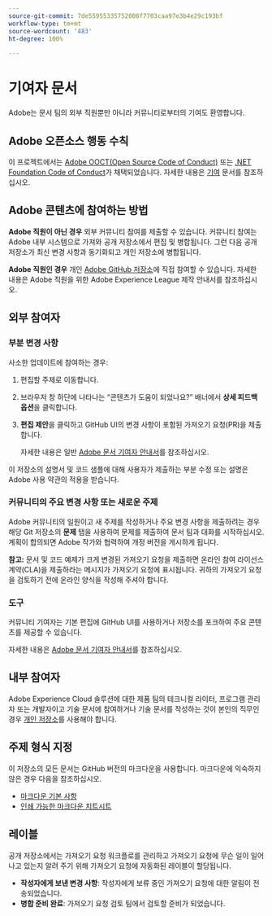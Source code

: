 ```yaml
---
source-git-commit: 7de55955335752008f7703caa97e3b4e29c193bf
workflow-type: tm+mt
source-wordcount: '483'
ht-degree: 100%

---
```

# 기여자 문서

Adobe는 문서 팀의 외부 직원뿐만 아니라 커뮤니티로부터의 기여도 환영합니다.

## Adobe 오픈소스 행동 수칙

이 프로젝트에서는 [Adobe OOCT(Open Source Code of Conduct)](code-of-conduct.md) 또는 [.NET Foundation Code of Conduct](https://dotnetfoundation.org/code-of-conduct)가 채택되었습니다. 자세한 내용은 [기여](contributing.md) 문서를 참조하십시오.

## Adobe 콘텐츠에 참여하는 방법

**Adobe 직원이 아닌 경우** 외부 커뮤니티 참여를 제출할 수 있습니다. 커뮤니티 참여는 Adobe 내부 시스템으로 가져와 공개 저장소에서 편집 및 병합됩니다. 그런 다음 공개 저장소가 최신 변경 사항과 동기화되고 개인 저장소에 병합됩니다.

**Adobe 직원인 경우** 개인 [Adobe GitHub 저장소](https://git.corp.adobe.com/AdobeDocs/)에 직접 참여할 수 있습니다. 자세한 내용은 Adobe 직원을 위한 Adobe Experience League 제작 안내서를 참조하십시오.

## 외부 참여자

### 부분 변경 사항

사소한 업데이트에 참여하는 경우:

1. 편집할 주제로 이동합니다.
1. 브라우저 창 하단에 나타나는 “콘텐츠가 도움이 되었나요?” 배너에서 **상세 피드백 옵션**&#x200B;을 클릭합니다.
1. **편집 제안**&#x200B;을 클릭하고 GitHub UI의 변경 사항이 포함된 가져오기 요청(PR)을 제출합니다.

   자세한 내용은 일반 [Adobe 문서 기여자 안내서](https://experienceleague.adobe.com/docs/contributor/contributor-guide/introduction.html?lang=ko)를 참조하십시오.

이 저장소의 설명서 및 코드 샘플에 대해 사용자가 제출하는 부분 수정 또는 설명은 Adobe 사용 약관의 적용을 받습니다.

### 커뮤니티의 주요 변경 사항 또는 새로운 주제

Adobe 커뮤니티의 일원이고 새 주제를 작성하거나 주요 변경 사항을 제출하려는 경우 해당 Git 저장소의 **문제** 탭을 사용하여 문제를 제출하여 문서 팀과 대화를 시작하십시오. 계획이 합의되면 Adobe 작가와 협력하여 개정 버전을 게시하게 됩니다.

**참고:** 문서 및 코드 예제가 크게 변경된 가져오기 요청을 제출하면 온라인 참여 라이선스 계약(CLA)을 제출하라는 메시지가 가져오기 요청에 표시됩니다. 귀하의 가져오기 요청을 검토하기 전에 온라인 양식을 작성해 주셔야 합니다.

### 도구

커뮤니티 기여자는 기본 편집에 GitHub UI를 사용하거나 저장소를 포크하여 주요 콘텐츠를 제공할 수 있습니다.

자세한 내용은 [Adobe 문서 기여자 안내서](https://experienceleague.adobe.com/docs/contributor/contributor-guide/introduction.html?lang=ko)를 참조하십시오.

## 내부 참여자

Adobe Experience Cloud 솔루션에 대한 제품 팀의 테크니컬 라이터, 프로그램 관리자 또는 개발자이고 기술 문서에 참여하거나 기술 문서를 작성하는 것이 본인의 직무인 경우 [개인 저장소](https://git.corp.adobe.com/AdobeDocs)를 사용해야 합니다.

## 주제 형식 지정

이 저장소의 모든 문서는 GitHub 버전의 마크다운을 사용합니다. 마크다운에 익숙하지 않은 경우 다음을 참조하십시오.

* [마크다운 기본 사항](https://help.github.com/articles/getting-started-with-writing-and-formatting-on-github/)
* [인쇄 가능한 마크다운 치트시트](https://guides.github.com/pdfs/markdown-cheatsheet-online.pdf)

## 레이블

공개 저장소에서는 가져오기 요청 워크플로를 관리하고 가져오기 요청에 무슨 일이 일어나고 있는지 알려 주기 위해 가져오기 요청에 자동화된 레이블이 할당됩니다.

* **작성자에게 보낸 변경 사항**: 작성자에게 보류 중인 가져오기 요청에 대한 알림이 전송되었습니다.
* **병합 준비 완료**: 가져오기 요청 검토 팀에서 검토할 준비가 되었습니다.
